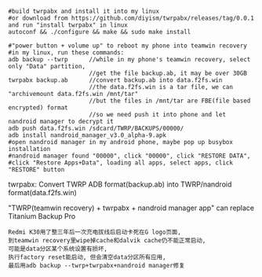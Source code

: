     #build twrpabx and install it into my linux
    #or download from https://github.com/diyism/twrpabx/releases/tag/0.0.1 and run "install twrpabx" in linux
    autoconf && ./configure && make && sudo make install

    #"power button + volume up" to reboot my phone into teamwin recovery
    #in my linux, run these commands:
    adb backup --twrp      //while in my phone's teamwin recovery, select only "Data" partition,
                           //get the file backup.ab, it may be over 30GB
    twrpabx backup.ab      //convert backup.ab into data.f2fs.win
                           //the data.f2fs.win is a tar file, we can "archivemount data.f2fs.win /mnt/tar"
                           //but the files in /mnt/tar are FBE(file based encrypted) format
                           //so we need push it into phone and let nandroid manager to decrypt it
    adb push data.f2fs.win /sdcard/TWRP/BACKUPS/00000/
    adb install nandroid_manager_v3.0_alpha-9.apk
    #open nandroid manager in my android phone, maybe pop up busybox installation
    #nandroid manager found "00000", click "00000", click "RESTORE DATA", 
    #click "Restore Apps+Data", loading all apps, select apps, click "RESTORE" button

twrpabx: Convert TWRP ADB format(backup.ab) into TWRP/nandroid format(data.f2fs.win)

"TWRP(teamwin recovery) + twrpabx + nandroid manager app" can replace Titanium Backup Pro

    Redmi K30用了整三年后一次充电拔线后启动卡死在G logo页面,
    到teamwin recovery里wipe掉cache和dalvik cache仍不能正常启动,
    可能是data分区某个系统设置有损坏,
    执行factory reset能启动, 但会清空data分区所有应用,
    最后用adb backup --twrp+twrpabx+nandroid manager修复

